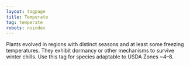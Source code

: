 ```yaml
---
layout: tagpage
title: Temperate
tag: temperate
robots: noindex
---
```


Plants evolved in regions with distinct seasons and at least some freezing temperatures. They exhibit dormancy or other mechanisms to survive winter chills. Use this tag for species adaptable to USDA Zones ~4–8.
